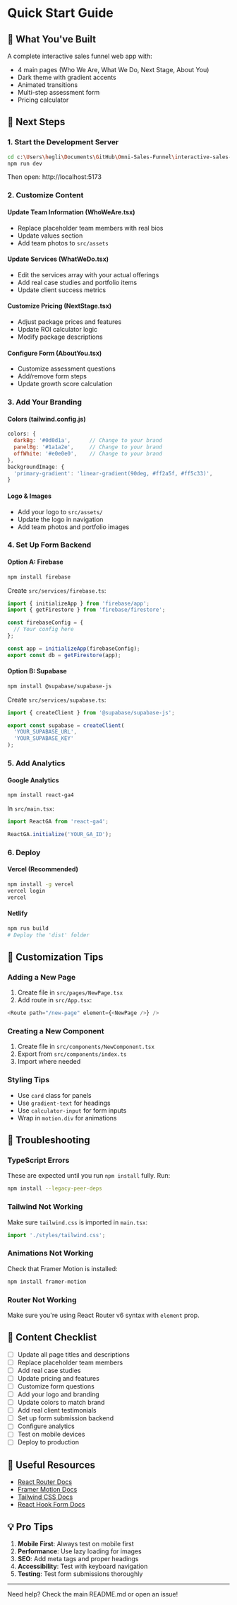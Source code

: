 # Quick Start Guide

## 🎯 What You've Built

A complete interactive sales funnel web app with:
- 4 main pages (Who We Are, What We Do, Next Stage, About You)
- Dark theme with gradient accents
- Animated transitions
- Multi-step assessment form
- Pricing calculator

## 🚀 Next Steps

### 1. Start the Development Server

```bash
cd c:\Users\hegli\Documents\GitHub\Omni-Sales-Funnel\interactive-sales-funnel
npm run dev
```

Then open: http://localhost:5173

### 2. Customize Content

#### Update Team Information (WhoWeAre.tsx)
- Replace placeholder team members with real bios
- Update values section
- Add team photos to `src/assets`

#### Update Services (WhatWeDo.tsx)
- Edit the services array with your actual offerings
- Add real case studies and portfolio items
- Update client success metrics

#### Customize Pricing (NextStage.tsx)
- Adjust package prices and features
- Update ROI calculator logic
- Modify package descriptions

#### Configure Form (AboutYou.tsx)
- Customize assessment questions
- Add/remove form steps
- Update growth score calculation

### 3. Add Your Branding

#### Colors (tailwind.config.js)
```javascript
colors: {
  darkBg: '#0d0d1a',      // Change to your brand
  panelBg: '#1a1a2e',     // Change to your brand
  offWhite: '#e0e0e0',    // Change to your brand
},
backgroundImage: {
  'primary-gradient': 'linear-gradient(90deg, #ff2a5f, #ff5c33)',
}
```

#### Logo & Images
- Add your logo to `src/assets/`
- Update the logo in navigation
- Add team photos and portfolio images

### 4. Set Up Form Backend

#### Option A: Firebase
```bash
npm install firebase
```

Create `src/services/firebase.ts`:
```typescript
import { initializeApp } from 'firebase/app';
import { getFirestore } from 'firebase/firestore';

const firebaseConfig = {
  // Your config here
};

const app = initializeApp(firebaseConfig);
export const db = getFirestore(app);
```

#### Option B: Supabase
```bash
npm install @supabase/supabase-js
```

Create `src/services/supabase.ts`:
```typescript
import { createClient } from '@supabase/supabase-js';

export const supabase = createClient(
  'YOUR_SUPABASE_URL',
  'YOUR_SUPABASE_KEY'
);
```

### 5. Add Analytics

#### Google Analytics
```bash
npm install react-ga4
```

In `src/main.tsx`:
```typescript
import ReactGA from 'react-ga4';

ReactGA.initialize('YOUR_GA_ID');
```

### 6. Deploy

#### Vercel (Recommended)
```bash
npm install -g vercel
vercel login
vercel
```

#### Netlify
```bash
npm run build
# Deploy the 'dist' folder
```

## 🎨 Customization Tips

### Adding a New Page
1. Create file in `src/pages/NewPage.tsx`
2. Add route in `src/App.tsx`:
```typescript
<Route path="/new-page" element={<NewPage />} />
```

### Creating a New Component
1. Create file in `src/components/NewComponent.tsx`
2. Export from `src/components/index.ts`
3. Import where needed

### Styling Tips
- Use `card` class for panels
- Use `gradient-text` for headings
- Use `calculator-input` for form inputs
- Wrap in `motion.div` for animations

## 🐛 Troubleshooting

### TypeScript Errors
These are expected until you run `npm install` fully. Run:
```bash
npm install --legacy-peer-deps
```

### Tailwind Not Working
Make sure `tailwind.css` is imported in `main.tsx`:
```typescript
import './styles/tailwind.css';
```

### Animations Not Working
Check that Framer Motion is installed:
```bash
npm install framer-motion
```

### Router Not Working
Make sure you're using React Router v6 syntax with `element` prop.

## 📝 Content Checklist

- [ ] Update all page titles and descriptions
- [ ] Replace placeholder team members
- [ ] Add real case studies
- [ ] Update pricing and features
- [ ] Customize form questions
- [ ] Add your logo and branding
- [ ] Update colors to match brand
- [ ] Add real client testimonials
- [ ] Set up form submission backend
- [ ] Configure analytics
- [ ] Test on mobile devices
- [ ] Deploy to production

## 🔗 Useful Resources

- [React Router Docs](https://reactrouter.com/)
- [Framer Motion Docs](https://www.framer.com/motion/)
- [Tailwind CSS Docs](https://tailwindcss.com/)
- [React Hook Form Docs](https://react-hook-form.com/)

## 💡 Pro Tips

1. **Mobile First**: Always test on mobile first
2. **Performance**: Use lazy loading for images
3. **SEO**: Add meta tags and proper headings
4. **Accessibility**: Test with keyboard navigation
5. **Testing**: Test form submissions thoroughly

---

Need help? Check the main README.md or open an issue!
